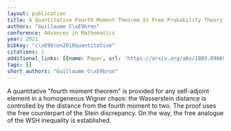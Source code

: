 ```yaml
---
layout: publication
title: A Quantitative Fourth Moment Theorem In Free Probability Theory
authors: "Guillaume C\xE9bron"
conference: Advances in Mathematics
year: 2021
bibkey: "c\xE9bron2018quantitative"
citations: 1
additional_links: [{name: Paper, url: 'https://arxiv.org/abs/1803.09669'}]
tags: []
short_authors: "Guillaume C\xE9bron"
---
```

A quantitative "fourth moment theorem" is provided for any self-adjoint
element in a homogeneous Wigner chaos: the Wasserstein distance is controlled
by the distance from the fourth moment to two. The proof uses the free
counterpart of the Stein discrepancy. On the way, the free analogue of the WSH
inequality is established.